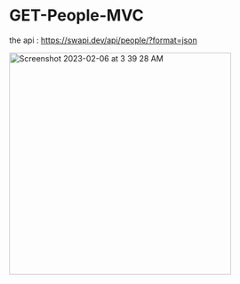 # GET-People-MVC

the api : https://swapi.dev/api/people/?format=json


<img width="399" alt="Screenshot 2023-02-06 at 3 39 28 AM" src="https://user-images.githubusercontent.com/46815292/216857060-8371ef8b-da0d-4a94-b2f6-eb986c874110.png">


